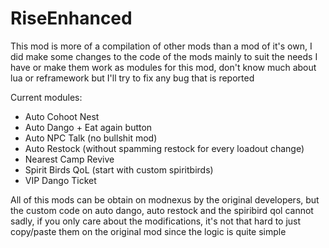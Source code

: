 # RiseEnhanced

This mod is more of a compilation of other mods than a mod of it's own, I did make some changes to the code of the mods mainly to suit the needs I have or make them work as modules for this mod, don't know much about lua or reframework but I'll try to fix any bug that is reported

Current modules:

- Auto Cohoot Nest
- Auto Dango + Eat again button
- Auto NPC Talk (no bullshit mod)
- Auto Restock (without spamming restock for every loadout change)
- Nearest Camp Revive
- Spirit Birds QoL (start with custom spiritbirds)
- VIP Dango Ticket

All of this mods can be obtain on modnexus by the original developers, but the custom code on auto dango, auto restock and the spiribird qol cannot sadly, if you only care about the modifications, it's not that hard to just copy/paste them on the original mod since the logic is quite simple
